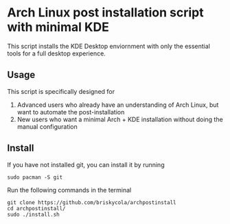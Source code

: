 # Arch Linux post installation script with minimal KDE
This script installs the KDE Desktop enviornment with only the essential tools for a full desktop experience.

## Usage
This script is specifically designed for

1. Advanced users who already have an understanding of Arch Linux, but want to automate the post-installation
1. New users who want a minimal Arch + KDE installation without doing the manual configuration

## Install
If you have not installed git, you can install it by running
```
sudo pacman -S git
```

Run the following commands in the terminal
```
git clone https://github.com/briskycola/archpostinstall
cd archpostinstall/
sudo ./install.sh
```
